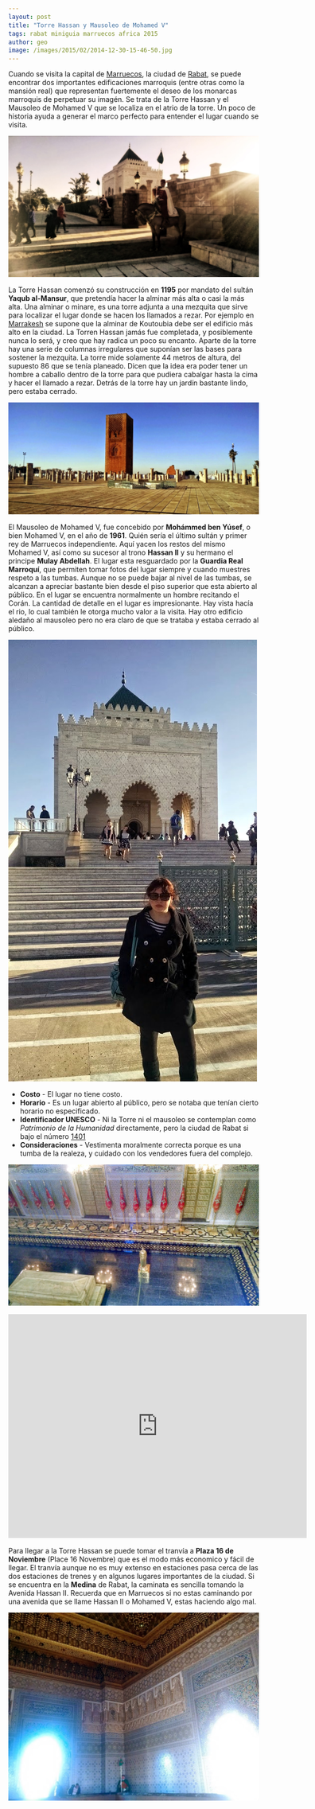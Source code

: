 ```yaml
---
layout: post
title: "Torre Hassan y Mausoleo de Mohamed V"
tags: rabat miniguia marruecos africa 2015
author: geo
image: /images/2015/02/2014-12-30-15-46-50.jpg
---
```

Cuando se visita la capital de [Marruecos](/tag/marruecos), la ciudad de [Rabat](/tag/rabat), se puede encontrar dos importantes edificaciones marroquis (entre otras como la mansión real) que representan fuertemente el deseo de los monarcas marroquis de perpetuar su imagén. Se trata de la Torre Hassan y el Mausoleo de Mohamed V que se localiza en el atrio de la torre. Un poco de historia ayuda a generar el marco perfecto para entender el lugar cuando se visita.

![Entrada resguardada por la Guardia Real](/images/2015/02/2014-12-30-15-44-59.jpg)

La Torre Hassan comenzó su construcción en **1195** por mandato del sultán **Yaqub al-Mansur**, que pretendía hacer la alminar más alta o casi la más alta. Una alminar o minare, es una torre adjunta a una mezquita que sirve para localizar el lugar donde se hacen los llamados a rezar. Por ejemplo en [Marrakesh](/tag/marrakesh) se supone que la alminar de Koutoubia debe ser el edificio más alto en la ciudad. La Torren Hassan jamás fue completada, y posiblemente nunca lo será, y creo que hay radica un poco su encanto. Aparte de la torre hay una serie de columnas irregulares que suponían ser las bases para sostener la mezquita. La torre mide solamente 44 metros de altura, del supuesto 86 que se tenía planeado. Dicen que la idea era poder tener un hombre a caballo dentro de la torre para que pudiera cabalgar hasta la cima y hacer el llamado a rezar. Detrás de la torre hay un jardín bastante lindo, pero estaba cerrado. 

![Torre Hassan](/images/2015/03/2014-12-30-15-45-59.jpg)

El Mausoleo de Mohamed V, fue concebido por **Mohámmed ben Yúsef**, o bien Mohamed V, en el año de **1961**. Quién sería el último sultán y primer rey de Marruecos independiente. Aquí yacen los restos del mismo Mohamed V, así como su sucesor al trono **Hassan II** y su hermano el principe **Mulay Abdellah**. El lugar esta resguardado por la **Guardia Real Marroquí**, que permiten tomar fotos del lugar siempre y cuando muestres respeto a las tumbas. Aunque no se puede bajar al nivel de las tumbas, se alcanzan a apreciar bastante bien desde el piso superior que esta abierto al público. En el lugar se encuentra normalmente un hombre recitando el Corán. La cantidad de detalle en el lugar es impresionante. Hay vista hacía el rio, lo cual también le otorga mucho valor a la visita. Hay otro edificio aledaño al mausoleo pero no era claro de que se trataba y estaba cerrado al público.

![Entrada al Mausoleo](/images/2015/02/2014-12-30-15-46-50.jpg)

* **Costo** - El lugar no tiene costo.
* **Horario** - Es un lugar abierto al público, pero se notaba que tenían cierto horario no especificado.
* **Identificador UNESCO** - Ni la Torre ni el mausoleo se contemplan como *Patrimonio de la Humanidad* directamente, pero la ciudad de Rabat si bajo el número [1401](http://whc.unesco.org/en/list/1401)
* **Consideraciones** - Vestimenta moralmente correcta porque es una tumba de la realeza, y cuidado con los vendedores fuera del complejo.

![Tumba dentro del Mausoleo Mohamed V](/images/2015/02/2014-12-30-15-48-48.jpg)

<iframe src="https://www.google.com/maps/embed?pb=!1m18!1m12!1m3!1d3306.769154179029!2d-6.822815999999999!3d34.02413600000001!2m3!1f0!2f0!3f0!3m2!1i1024!2i768!4f13.1!3m3!1m2!1s0xda76b9194140af1%3A0x13366c999246615c!2sHassan+Tower!5e0!3m2!1sen!2s!4v1424718467703" width="600" height="450" frameborder="0" style="border:0"></iframe>

Para llegar a la Torre Hassan se puede tomar el tranvía a **Plaza 16 de Noviembre** (Place 16 Novembre) que es el modo más economico y fácil de llegar. El tranvía aunque no es muy extenso en estaciones pasa cerca de las dos estaciones de trenes y en algunos lugares importantes de la ciudad. Si se encuentra en la **Medina** de Rabat, la caminata es sencilla tomando la Avenida Hassan II. Recuerda que en Marruecos si no estas caminando por una avenida que se llame Hassan II o Mohamed V, estas haciendo algo mal.

![Interior del Mausoleo](/images/2015/02/2014-12-30-15-50-00.jpg)
